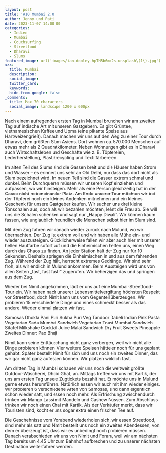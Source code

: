 ```yaml
---
layout: post
title: '#10 Mumbai 2.0'
author: Jenny und Pati
date: 2023-11-07 14:00:00
categories:
  - Indien
  - Mumbai
  - Couchsurfing
  - Streetfood
  - Dharavi
  - Slums
featured_image: url('images/ian-dooley-hpTH5b6mo2s-unsplash\(1\).jpg')
seo:
  title: Mumbai
  description:
  social_image:
  twitter_card:
  keywords:
  hide-from-google: false
_comments:
  title: Max 70 characters
  social_image: landscape 1200 x 600px
---
```

<!-- links fehlen -->
Nach einem aufregenden ersten Tag in Mumbai brunchen wir am zweiten Tag auf indische Art mit unseren Gastgebern. Es gibt Grüntee, vietnamesischen Kaffee und Upma (eine pikante Speise aus Hartweizengrieß). Danach machen wir uns auf den Weg zu einer Tour durch Dharavi, dem größten Slum Asiens. Dort wohnen ca. 570.000 Menschen auf etwas mehr als 2 Quadratkilometer. Neben Wohnungen gibt es in Dharavi auch Wirtschaftsleben und Geschäfte wie z. B. Töpfereien, Lederherstellung, Plastikrecycling und Textilfärbereien.

<!-- 2img -->

Im alten Teil des Slums sind die Gassen breit und die Häuser haben Strom und Wasser – es erinnert uns sehr an Old Delhi, nur dass das dort nicht als Slum bezeichnet wird. Im neuen Teil sind die Gassen extrem schmal und dunkel. Beim Durchqueren müssen wir unseren Kopf einziehen und aufpassen, wo wir hinsteigen. Mehr als eine Person gleichzeitig hat in der Gasse nicht nebeneinander Platz. Am Ende unserer Tour möchten wir bei der Töpferei noch ein kleines Andenken mitnehmen und ein kleines Geschenk für unsere Gastgeber kaufen. Wir suchen uns drei kleine Tonschalen aus, doch als wir bezahlen möchten, lehnt die Frau ab. Sie will uns die Schalen schenken und sagt nur „Happy Diwali“. Wir können kaum fassen, wie unglaublich freundlich die Menschen selbst hier im Slum sind. 

<!-- 1img -->

Mit dem Zug fahren wir danach wieder zurück nach Mulund, wo wir übernachten. Der Zug ist extrem voll und wir haben alle Mühe ein- und wieder auszusteigen. Glücklicherweise fallen wir aber auch hier mit unserer hellen Hautfarbe sofort auf und die Einheimischen helfen uns, einen Weg durch das Chaos zu finden. An jeder Station hält der Zug nur für 10 Sekunden. Deshalb springen die Einheimischen in und aus dem fahrenden Zug. Während der Zug hält, herrscht extremes Gedränge. Wir sind sehr froh, als wir endlich in Mulund ankommen. Beim Aussteigen wird uns von allen Seiten „fast, fast fast!“ zugerufen. Wir beherzigen das und springen aus dem Zug.

Wieder bei Nimit angekommen, lädt er uns auf eine Mumbai-Streetfood-Tour ein. Wir haben nach unserer Lebensmittelvergiftung höchsten Respekt vor Streetfood, doch Nimit kann uns vom Gegenteil überzeugen. Wir probieren 15 verschiedene Dinge und eines schmeckt besser als das andere. Wieder einmal platzen wir fast. 

<!-- 15 img fotogallerie essen -->
Samosas
Dhokla
Pani Puri
Sukha Puri
Veg Tandoor
Dabeli
Indian Pink Pasta
Vegetarian Sada Mumbai Sandwich
Vegetarian Toast Mumbai Sandwich
Sitafel Milkshake
Cocktail Juice
Malai Sandwich
Dry Fruit Sweets
Pineapple
Zweites Dinner: Pao Bhaji
<!-- ende fotogallerie -->

Nimit kann seine Enttäuschung nicht ganz verbergen, weil wir nicht alle Dinge probieren können. Vier weitere Speisen hätte er noch für uns geplant gehabt. Später bestellt Nimit für sich und uns noch ein zweites Dinner, das wir gar nicht ganz aufessen können. Wir platzen wirklich fast.

Am dritten Tag in Mumbai schauen wir uns noch die weltweit größte Outdoor-Wäscherei, Dhobi Ghat, an. Mittags treffen wir uns mit Kartik, der uns am ersten Tag unsere Zugtickets bezahlt hat. Er möchte uns in Mulund gerne etwas herumführen. Natürlich essen wir auch mit ihm wieder einiges. Wir probieren 6 verschiedene Arten von Samosas, sind dann eigentlich schon wieder satt, und essen noch mehr. Als Erfrischung zwischendurch trinken wir Mango Lassi mit Mandeln und Cashew Nüssen. Zum Abschluss trinken wir noch einen Chai mit Kartik. Als der Verkäufer merkt, dass wir Touristen sind, kocht er uns sogar extra einen frischen Tee auf. 

<!-- 1img -->
Die Geschehnisse vom Vorabend wiederholen sich, wir essen Streetfood, sind mehr als satt und Nimit bestellt uns noch ein zweites Abendessen, von dem er überzeugt ist, dass wir es unbedingt noch probieren müssen. Danach verabschieden wir uns von Nimit und Foram, weil wir am nächsten Tag bereits um 4.45 Uhr zum Bahnhof aufbrechen und zu unserer nächsten Destination weiterfahren werden.
